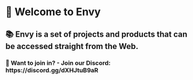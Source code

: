 <h1>👋 Welcome to Envy</h1>
<h2>📚 Envy is a set of projects and products that can be accessed straight from the Web.</h2>
<h3>🤔 Want to join in? - Join our Discord: https://discord.gg/dXHJtuB9aR</h3>
